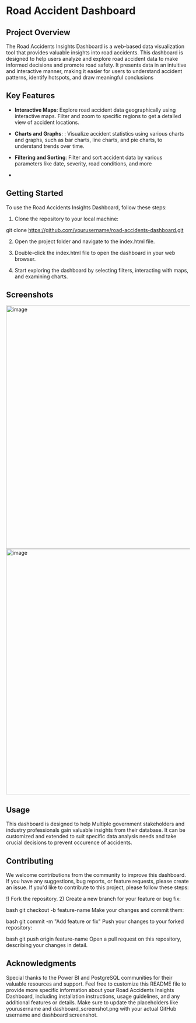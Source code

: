 # Road Accident Dashboard

## Project Overview

The Road Accidents Insights Dashboard is a web-based data visualization tool that provides valuable insights into road accidents. This dashboard is designed to help users analyze and explore road accident data to make informed decisions and promote road safety. It presents data in an intuitive and interactive manner, making it easier for users to understand accident patterns, identify hotspots, and draw meaningful conclusions

## Key Features

- **Interactive Maps**: Explore road accident data geographically using interactive maps. Filter and zoom to specific regions to get a detailed view of accident locations.

- **Charts and Graphs**: : Visualize accident statistics using various charts and graphs, such as bar charts, line charts, and pie charts, to understand trends over time.

- **Filtering and Sorting**: Filter and sort accident data by various parameters like date, severity, road conditions, and more
- 
## Getting Started

To use the Road Accidents Insights Dashboard, follow these steps:

1) Clone the repository to your local machine:

git clone https://github.com/yourusername/road-accidents-dashboard.git

2) Open the project folder and navigate to the index.html file.

3) Double-click the index.html file to open the dashboard in your web browser.

4) Start exploring the dashboard by selecting filters, interacting with maps, and examining charts.


## Screenshots

<img width="666" alt="image" src="https://github.com/Ayush225/Bi-Dashboards/assets/66459226/92a9f606-4a70-428d-a1de-6aa43a28d420">
<img width="672" alt="image" src="https://github.com/Ayush225/Bi-Dashboards/assets/66459226/84206ac8-f225-4410-8ced-50f6019408a0">



## Usage
This dashboard is designed to help Multiple government stakeholders and industry professionals gain valuable insights from their database. It can be customized and extended to suit specific data analysis needs and take crucial decisions to prevent occurence of accidents.

## Contributing
We welcome contributions from the community to improve this dashboard. If you have any suggestions, bug reports, or feature requests, please create an issue.
If you'd like to contribute to this project, please follow these steps:

!) Fork the repository.
2) Create a new branch for your feature or bug fix:

bash
git checkout -b feature-name
Make your changes and commit them:

bash
git commit -m "Add feature or fix"
Push your changes to your forked repository:

bash
git push origin feature-name
Open a pull request on this repository, describing your changes in detail.


## Acknowledgments
Special thanks to the Power BI and PostgreSQL communities for their valuable resources and support.
Feel free to customize this README file to provide more specific information about your Road Accidents Insights Dashboard, including installation instructions, usage guidelines, and any additional features or details. Make sure to update the placeholders like yourusername and dashboard_screenshot.png with your actual GitHub username and dashboard screenshot.
